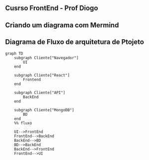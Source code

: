 ## Cusrso FrontEnd - Prof Diogo 

## Criando um diagrama com Mermind

## Diagrama de Fluxo de arquitetura de Ptojeto
```mermaid
graph TD
    subgraph Cliente["Navegador"]
        UI
    end

    subgraph Cliente["React"]
        Frontend
    end

    subgraph Cliente["API"]
        BackEnd
    end

    subgraph Cliente["MongoDB"]
        BD
    end
    %% fluxo

    UI-->FrontEnd
    FrontEnd-->BackEnd
    BackEnd-->BD
    BD-->BackEnd
    BackEnd-->FrontEnd
    FrontEnd-->UI


```